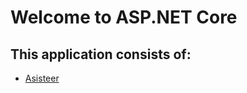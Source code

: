 # Welcome to ASP.NET Core

## This application consists of:
*   [Asisteer](https://www.asisteer.com)

